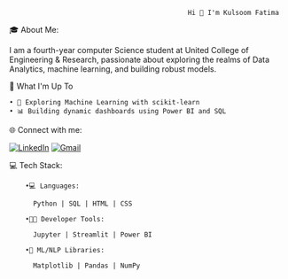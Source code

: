                                                  Hi 👋 I'm Kulsoom Fatima
🎓 About Me:

I am a fourth-year computer Science student at United College of Engineering & Research, passionate about exploring the realms of Data Analytics, machine learning, and building robust models.

🚀 What I'm Up To

	• 🤖 Exploring Machine Learning with scikit-learn
	• 📊 Building dynamic dashboards using Power BI and SQL

🌐 Connect with me:

 [![LinkedIn](https://img.shields.io/badge/-LinkedIn-blue?style=for-the-badge&logo=linkedin&logoColor=white)](https://www.linkedin.com/in/kulsoom-fatima-5b4205362/) 
[![Gmail](https://img.shields.io/badge/Gmail-D14836?style=for-the-badge&logo=gmail&logoColor=white)](kulsoomfatima055@gmail.com)

💻 Tech Stack:

        •💻 Languages:

          Python | SQL | HTML | CSS

        •👩‍💻 Developer Tools:

          Jupyter | Streamlit | Power BI

        •🧠 ML/NLP Libraries:

          Matplotlib | Pandas | NumPy

        





